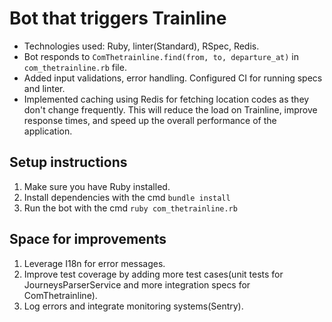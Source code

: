 # Bot that triggers Trainline

- Technologies used: Ruby, linter(Standard), RSpec, Redis.
- Bot responds to `ComThetrainline.find(from, to, departure_at)` in  `com_thetrainline.rb` file.
- Added input validations, error handling. Configured CI for running specs and linter.
- Implemented caching using Redis for fetching location codes as they don't change frequently. This will reduce the load
on Trainline, improve response times, and speed up the overall performance of the application.

## Setup instructions

1. Make sure you have Ruby installed.
2. Install dependencies with the cmd `bundle install`
3. Run the bot with the cmd `ruby com_thetrainline.rb`

## Space for improvements

1. Leverage I18n for error messages.
2. Improve test coverage by adding more test cases(unit tests for JourneysParserService and more integration specs for 
ComThetrainline).
3. Log errors and integrate monitoring systems(Sentry).
